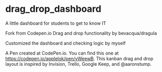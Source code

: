 # drag_drop_dashboard
A little dashboard for students to get to know IT


Fork from Codepen.io
Drag and drop functionality by bevacqua/dragula

Customized the dashboard and checking logic by myself


A Pen created at CodePen.io. You can find this one at https://codepen.io/applelok/pen/vWeewB.
This kanban drag and drop layout is inspired by Invision, Trello, Google Keep, and @aaronstump. 
